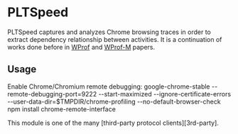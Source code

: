 PLTSpeed
=======================

PLTSpeed captures and analyzes Chrome browsing traces in order to extract dependency relationship between activities. It is a continuation of works done before in [WProf] and [WProf-M] papers.

Usage
----------------

Enable Chrome/Chromium remote debugging:
google-chrome-stable --remote-debugging-port=9222 --start-maximized  --ignore-certificate-errors --user-data-dir=$TMPDIR/chrome-profiling --no-default-browser-check
npm install chrome-remote-interface

This module is one of the many [third-party protocol clients][3rd-party].

[WProf]: http://www3.cs.stonybrook.edu/~arunab/papers/wprof.pdf
[WProf-M]:http://www3.cs.stonybrook.edu/~arunab/papers/wprofm.pdf
